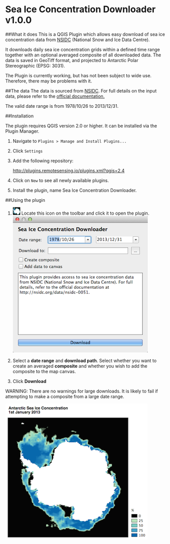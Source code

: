 Sea Ice Concentration Downloader v1.0.0
=======================================

##What it does
This is a QGIS Plugin which allows easy download of sea ice concentration data from [NSIDC](http://nsidc.org/data/seaice_index/) (National Snow and Ice Data Centre). 

It downloads daily sea ice concentration grids within a defined time range together with an optional averaged composite of all downloaded data. The data is saved in GeoTiff format, and projected to Antarctic Polar Stereographic (EPSG: 3031). 

The Plugin is currently working, but has not been subject to wide use. Therefore, there may be problems with it. 


##The data
The data is sourced from [NSIDC](http://nsidc.org/data/nsidc-0051). For full details on the input data, please refer to the [official documentation.](http://nsidc.org/data/docs/daac/nsidc0051_gsfc_seaice.gd.html) 

The valid date range is from 1978/10/26 to 2013/12/31.

##Installation

The plugin requires QGIS version 2.0 or higher. It can be installed via the Plugin Manager. 

1. Navigate to `Plugins > Manage and Install Plugins...`
2. Click `Settings`
3. Add the following repository:

    http://plugins.remotesensing.io/plugins.xml?qgis=2.4

4. Click on `New` to see all newly available plugins. 
5. Install the plugin, name Sea Ice Concentration Downloader.

##Using the plugin
1. ![Toolbar button](images/icon_button.png)  Locate this icon on the toolbar and click it to open the plugin.
![Plugin interface](/images/interface.png)

2. Select a **date range** and **download path**. Select whether you want to create an averaged **composite** and whether you wish to add the composite to the map canvas. 

3. Click **Download**

WARNING: There are no warnings for large downloads. It is likely to fail if attempting to make a composite from a large date range.

![Sea ice concentration](images/sea_ice_map.png) 
